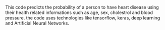 This code predicts the probability of a person to have heart disease using their health related informations such as age, sex, cholestrol and blood pressure. the code uses technologies like tensorflow, keras, deep learning and Artificial Neural Networks.
